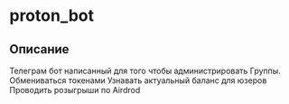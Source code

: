 # proton_bot


## Описание

Телеграм бот написанный для того чтобы администрировать Группы.
Обмениваться токенами
Узнавать актуальный баланс для юзеров
Проводить розыгрыши по Airdrod
